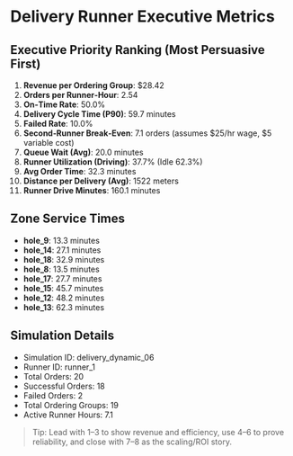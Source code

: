 # Delivery Runner Executive Metrics

## Executive Priority Ranking (Most Persuasive First)
1. **Revenue per Ordering Group**: $28.42
2. **Orders per Runner‑Hour**: 2.54
3. **On‑Time Rate**: 50.0%
4. **Delivery Cycle Time (P90)**: 59.7 minutes
5. **Failed Rate**: 10.0%
6. **Second‑Runner Break‑Even**: 7.1 orders (assumes $25/hr wage, $5 variable cost)
7. **Queue Wait (Avg)**: 20.0 minutes
8. **Runner Utilization (Driving)**: 37.7% (Idle 62.3%)
9. **Avg Order Time**: 32.3 minutes
10. **Distance per Delivery (Avg)**: 1522 meters
11. **Runner Drive Minutes**: 160.1 minutes

## Zone Service Times
- **hole_9**: 13.3 minutes
- **hole_14**: 27.1 minutes
- **hole_18**: 32.9 minutes
- **hole_8**: 13.5 minutes
- **hole_17**: 27.7 minutes
- **hole_15**: 45.7 minutes
- **hole_12**: 48.2 minutes
- **hole_13**: 62.3 minutes


## Simulation Details
- Simulation ID: delivery_dynamic_06
- Runner ID: runner_1
- Total Orders: 20
- Successful Orders: 18
- Failed Orders: 2
- Total Ordering Groups: 19
- Active Runner Hours: 7.1

> Tip: Lead with 1–3 to show revenue and efficiency, use 4–6 to prove reliability, and close with 7–8 as the scaling/ROI story.
